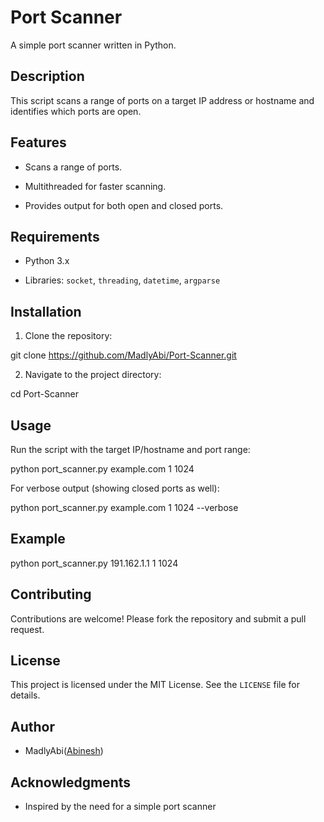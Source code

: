# Port Scanner

   A simple port scanner written in Python.

   ## Description

   This script scans a range of ports on a target IP address or hostname and identifies which ports are open.

   ## Features

   - Scans a range of ports.

   - Multithreaded for faster scanning.

   - Provides output for both open and closed ports.

   ## Requirements

   - Python 3.x

   - Libraries: `socket`, `threading`, `datetime`, `argparse`

   ## Installation

   1. Clone the repository:

   git clone https://github.com/MadlyAbi/Port-Scanner.git

   2. Navigate to the project directory:

   cd Port-Scanner
   
   ## Usage

   Run the script with the target IP/hostname and port range:

   python port_scanner.py example.com 1 1024

   For verbose output (showing closed ports as well):

   python port_scanner.py example.com 1 1024 --verbose

   ## Example

   python port_scanner.py 191.162.1.1 1 1024

   ## Contributing

   Contributions are welcome! Please fork the repository and submit a pull request.

   ## License

   This project is licensed under the MIT License. See the `LICENSE` file for details.

   ## Author

   - MadlyAbi([Abinesh](https://github.com/Madlyabi))

   ## Acknowledgments
   - Inspired by the need for a simple port scanner
